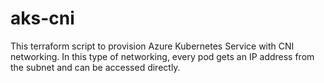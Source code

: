 # aks-cni

This terraform script to provision Azure Kubernetes Service with CNI networking. In this type of networking, every pod gets an IP address from the subnet and can be accessed directly.
